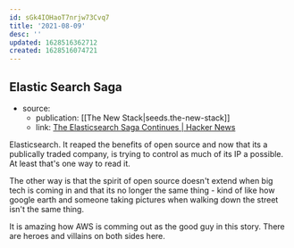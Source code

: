 ```yaml
---
id: sGk4IOHaoT7nrjw73Cvq7
title: '2021-08-09'
desc: ''
updated: 1628516362712
created: 1628516074721
---
```


## Elastic Search Saga
- source: 
  - publication: [[The New Stack|seeds.the-new-stack]] 
  - link: [The Elasticsearch Saga Continues | Hacker News](https://news.ycombinator.com/item?id=28103389)

Elasticsearch. It reaped the benefits of open source and now that its a publically traded company, is trying to control as much of its IP a possible. At least that's one way to read it. 

The other way is that the spirit of open source doesn't extend when big tech is coming in and that its no longer the same thing - kind of like how google earth and someone taking pictures when walking down the street isn't the same thing.

It is amazing how AWS is comming out as the good guy in this story. There are heroes and villains on both sides here. 